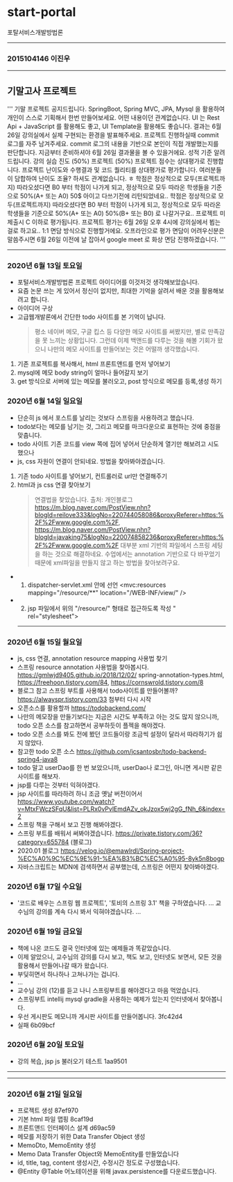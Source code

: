# start-portal

포탈서비스개발방법론

<hr>

### 2015104146 이진우

<hr>

## 기말고사 프로젝트

'''
기말 프로젝트 공지드립니다.
SpringBoot, Spring MVC, JPA, Mysql 을 활용하여 개인이 스스로 기획해서 한번 만들어보세요.
어떤 내용이던 관계없습니다.
UI 는 Rest Api + JavaScript 를 활용해도 좋고, UI Template을 활용해도 좋습니다.
결과는 6월 26일 강의실에서 실제 구현되는 환경을 발표해주세요.
프로젝트 진행하실때 commit 로그를 자주 남겨주세요.
commit 로그의 내용을 기반으로 본인이 직접 개발했는지를 판단합니다.
지금부터 준비하셔야 6월 26일 결과물을 볼 수 있을거에요.
성적 기준 알려드립니다.
강의 실습 진도 (50%)
프로젝트 (50%)
프로젝트 점수는 상대평가로 진행합니다. 프로젝트 난이도와 수행결과 및 코드 퀄리티를 상대평가로 평가합니다.
여러분들이 담합하여 난이도 조율? 하셔도 관계없습니다. ㅎ
학점은 정상적으로 모두(프로젝트까지) 따라오셨다면 B0 부터 학점이 나가게 되고, 정상적으로 모두 따라온 학생들을 기준으로 50%(A+ 또는 A0) 50\$​
아이고 다쓰기전에 리턴되었네요..
학점은 정상적으로 모두(프로젝트까지) 따라오셨다면 B0 부터 학점이 나가게 되고, 정상적으로 모두 따라온 학생들을 기준으로 50%(A+ 또는 A0) 50%(B+ 또는 B0) 로 나갈거구요.. 프로젝트 미제출시 C 이하로 평가됩니다.
프로젝트 평가는 6월 26일 오후 4시에 강의실에서 뵙는걸로 하고요.. 1:1 면담 방식으로 진행할거에요.
오프라인으로 평가 면담이 어려우신분은 말씀주시면 6월 26일 이전에 날 잡아서 google meet 로 화상 면담 진행하겠습니다.
'''

<hr>

### 2020년 6월 13일 토요일

- 포털서비스개발방법론 프로젝트 아이디어를 이것저것 생각해보았습니다.
- 요즘 논문 쓰는 게 있어서 정신이 없지만, 최대한 기억을 살려서 배운 것을 활용해보려고 합니다.
- 아이디어 구상
- 고급웹개발론에서 간단한 todo 사이트를 본 기억이 납니다.
  > 평소 네이버 메모, 구글 킵스 등 다양한 메모 사이트를 써봤지만, 별로 만족감을 못 느끼는 상황입니다. 그런데 이제 백앤드를 다루는 것을 해볼 기회가 왔으니 나만의 메모 사이트를 만들어보는 것은 어떨까 생각했습니다.

1.  기존 프로젝트를 복사해서, html 프론트앤드를 먼저 넣어보기
2.  mysql에 메모 body string이 얼마나 들어갈지 보기
3.  get 방식으로 서버에 있는 메모를 불러오고, post 방식으로 메모를 등록,생성 하기

### 2020년 6월 14일 일요일

- 단순히 js 에서 포스트를 날리는 것보다 스프링을 사용하려고 했습니다.
- todo보다는 메모를 남기는 것, 그리고 메모를 마크다운으로 표현하는 것에 중점을 맞춥니다.
- todo 사이트 기존 코드를 view 쪽에 집어 넣어서 단순하게 열기만 해보려고 시도 했으나
- js, css 자원이 연결이 안되네요. 방법을 찾아봐야겠습니다.

1.  기존 todo 사이트를 넣어보기, 컨트롤러로 url만 연결해주기
2.  html과 js css 연결 찾아보기
    > 연결법을 찾았습니다. 출처: 개인블로그
    > https://m.blog.naver.com/PostView.nhn?blogId=reilove333&logNo=220744058086&proxyReferer=https:%2F%2Fwww.google.com%2F, https://m.blog.naver.com/PostView.nhn?blogId=javaking75&logNo=220074858236&proxyReferer=https:%2F%2Fwww.google.com%2F
    > 대부분 xml 기반의 파일에서 스프링 세팅을 하는 것으로 해결하네요. 수업에서는 annotation 기반으로 다 바꾸었기 때문에 xml파일을 만들지 않고 하는 방법을 찾아보려구요.

- 1. dispatcher-servlet.xml 안에 선언
     <mvc:resources mapping="/resource/\*\*" location="/WEB-INF/view/" />
- 2. jsp 파일에서 위의 "/resource/" 형태로 접근하도록 작성
     <link href="<c:url value="/resources/css/main.css" />" rel="stylesheet">
     <script src="<c:url value="/resources/js/jquery.1.10.2.min.js" />"></script>
  <hr>

### 2020년 6월 15일 월요일

- js, css 연결, annotation resource mapping 사용법 찾기
- 스프링 resource annotation 사용법을 찾아봅시다. https://gmlwjd9405.github.io/2018/12/02/ spring-annotation-types.html, https://freehoon.tistory.com/84, https://cornswrold.tistory.com/8
- 블로그 참고 스프링 부트를 사용해서 todo사이트를 만들어볼까? https://alwayspr.tistory.com/33 첨부터 다시 시작
- 오픈소스를 활용할까 https://todobackend.com/
- 나만의 메모장을 만들기보다는 지금은 시간도 부족하고 아는 것도 많지 않으니까, todo 오픈 소스를 참고하면서 공부하듯이 플젝을 해야겠다.
- todo 오픈 소스를 봐도 전에 봤던 코드들이랑 조금씩 설정이 달라서 따라하기가 쉽지 않았다.
- 참고한 todo 오픈 소스 https://github.com/jcsantosbr/todo-backend-spring4-java8
- todo 말고 userDao를 한 번 보았으니까, userDao나 로그인, 아니면 게시판 같은 사이트를 해보자.
- jsp를 다루는 것부터 익혀야겠다.
- jsp 사이트를 따라하려 하니 조금 옛날 버전이어서 https://www.youtube.com/watch?v=MtxFWczSFqU&list=PLRx0vPvlEmdAZv_okJzox5wj2gG_fNh_6&index=2
- 스프링 책을 구해서 보고 진행 해봐야겠다.
- 스프링 부트를 배워서 써봐야겠습니다. https://private.tistory.com/36?category=655784 (블로그)
- 2020.01 블로그 https://velog.io/@emawlrdl/Spring-project-%EC%A0%9C%EC%9E%91-%EA%B3%BC%EC%A0%95-8yk5n8bogp
- 자바스크립트는 MDN에 검색하면서 공부했는데, 스프링은 어떤지 찾아봐야겠다.

### 2020년 6월 17일 수요일

- '코드로 배우는 스프링 웹 프로젝트', '토비의 스프링 3.1' 책을 구하였습니다.
  ...
  교수님의 강의를 계속 다시 봐서 익혀야겠습니다.
  ...

### 2020년 6월 19일 금요일

- 책에 나온 코드도 결국 인터넷에 있는 예제들과 똑같았습니다.
- 이제 알았으니, 교수님의 강의를 다시 보고, 책도 보고, 인터넷도 보면서, 모든 것을 활용해서 만들어나갈 때가 왔습니다.
- 부딪히면서 하나하나 고쳐나가는 겁니다.
- ...
- 교수님 강의 (12)를 듣고 나니 스프링부트를 해야겠다고 마음 먹었습니다.
- 스프링부트 intellij mysql gradle을 사용하는 예제가 있는지 인터넷에서 찾아봅니다.
- 우선 게시판도 메모니까 게시판 사이트를 만들어봅니다. 3fc42d4
- 실패 6b09bcf

### 2020년 6월 20일 토요일

- 강의 복습, jsp js 불러오기 테스트 1aa9501

<hr>
<hr>

### 2020년 6월 21일 일요일

- 프로젝트 생성 87ef970
- 기본 html 파일 맵핑 8caf19d
- 프론트앤드 인터페이스 설계 d69ac59
- 메모를 저장하기 위한 Data Transfer Object 생성
- MemoDto, MemoEntity 생성
- Memo Data Transfer Object와 MemoEntity를 만들었습니다
- id, title, tag, content 생성시간, 수정시간 정도로 구성했습니다.
- @Entity @Table 어노테이션을 위해 javax.persistence를 다운로드했습니다.
